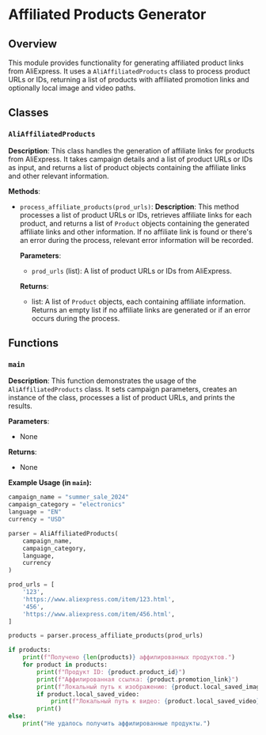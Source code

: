 # Affiliated Products Generator

## Overview

This module provides functionality for generating affiliated product links from AliExpress. It uses a `AliAffiliatedProducts` class to process product URLs or IDs, returning a list of products with affiliated promotion links and optionally local image and video paths.


## Classes

### `AliAffiliatedProducts`

**Description**: This class handles the generation of affiliate links for products from AliExpress. It takes campaign details and a list of product URLs or IDs as input, and returns a list of product objects containing the affiliate links and other relevant information.

**Methods**:

- `process_affiliate_products(prod_urls)`:
    **Description**: This method processes a list of product URLs or IDs, retrieves affiliate links for each product, and returns a list of `Product` objects containing the generated affiliate links and other information. If no affiliate link is found or there's an error during the process, relevant error information will be recorded.

    **Parameters**:
    - `prod_urls` (list): A list of product URLs or IDs from AliExpress.

    **Returns**:
    - list: A list of `Product` objects, each containing affiliate information. Returns an empty list if no affiliate links are generated or if an error occurs during the process.



## Functions

### `main`

**Description**: This function demonstrates the usage of the `AliAffiliatedProducts` class. It sets campaign parameters, creates an instance of the class, processes a list of product URLs, and prints the results.

**Parameters**:
- None

**Returns**:
- None


**Example Usage (in `main`):**


```python
campaign_name = "summer_sale_2024"
campaign_category = "electronics"  
language = "EN"
currency = "USD"

parser = AliAffiliatedProducts(
    campaign_name,
    campaign_category,
    language,
    currency
)

prod_urls = [
    '123',
    'https://www.aliexpress.com/item/123.html',
    '456',
    'https://www.aliexpress.com/item/456.html',
]

products = parser.process_affiliate_products(prod_urls)

if products:
    print(f"Получено {len(products)} аффилированных продуктов.")
    for product in products:
        print(f"Продукт ID: {product.product_id}")
        print(f"Аффилированная ссылка: {product.promotion_link}")
        print(f"Локальный путь к изображению: {product.local_saved_image}")
        if product.local_saved_video:
            print(f"Локальный путь к видео: {product.local_saved_video}")
        print()
else:
    print("Не удалось получить аффилированные продукты.")

```


```
```
```
```
```


```
```

```
```


```
```
```

```
```

```
```
```
```


```
```


```
```


```
```

```
```
```
```

```
```